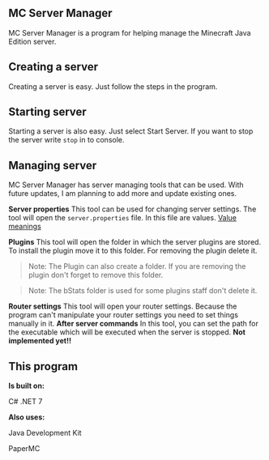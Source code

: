 ## MC Server Manager
MC Server Manager is a program for helping manage the Minecraft Java Edition server.

## Creating a server
Creating a server is easy. Just follow the steps in the program.

## Starting server
Starting a server is also easy. Just select Start Server. If you want to stop the server write `stop` in to console.

## Managing server
MC Server Manager has server managing tools that can be used. With future updates, I am planning to add more and update existing ones. 

**Server properties**
This tool can be used for changing server settings. The tool will open the `server.properties` file. In this file are values. 
[Value meanings](https://shockbyte.com/billing/knowledgebase/84/How-to-Configure-Your-Minecraft-Server-serverproperties.html)

**Plugins**
This tool will open the folder in which the server plugins are stored. To install the plugin move it to this folder. For removing the plugin delete it.

> Note: The Plugin can also create a folder. If you are removing the plugin don't forget to remove this folder.

> Note: The bStats folder is used for some plugins staff don't delete it.


**Router settings**
This tool will open your router settings. Because the program can't manipulate your router settings you need to set things manually in it.
**After server commands**
In this tool, you can set the path for the executable which will be executed when the server is stopped. **Not implemented yet!!**


## This program

**Is built on:**

C# .NET 7

**Also uses:**

Java Development Kit

PaperMC

